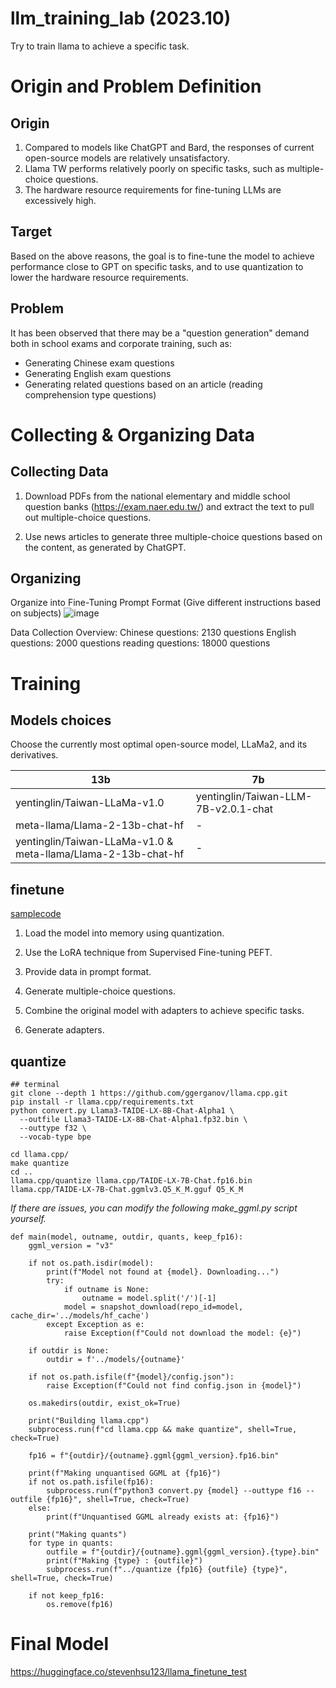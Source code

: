 # llm_training_lab (2023.10)
Try to train llama to achieve a specific task.

# Origin and Problem Definition
## Origin
1. Compared to models like ChatGPT and Bard, the responses of current open-source models are relatively unsatisfactory.
2. Llama TW performs relatively poorly on specific tasks, such as multiple-choice questions.
3. The hardware resource requirements for fine-tuning LLMs are excessively high.

## Target
Based on the above reasons, the goal is to fine-tune the model to achieve performance close to GPT on specific tasks, and to use quantization to lower the hardware resource requirements.

## Problem
It has been observed that there may be a "question generation" demand both in school exams and corporate training, such as:

- Generating Chinese exam questions
- Generating English exam questions
- Generating related questions based on an article (reading comprehension type questions)

# Collecting & Organizing Data

## Collecting Data

1. Download PDFs from the national elementary and middle school question banks (https://exam.naer.edu.tw/) and extract the text to pull out multiple-choice questions.

2. Use news articles to generate three multiple-choice questions based on the content, as generated by ChatGPT.

## Organizing
Organize into Fine-Tuning Prompt Format (Give different instructions based on subjects)
![image](https://github.com/user-attachments/assets/043f7bdd-08c9-4e60-aced-0be81d033305)

Data Collection Overview:
Chinese questions: 2130 questions
English questions: 2000 questions
reading questions: 18000 questions

# Training

## Models choices

Choose the currently most optimal open-source model, LLaMa2, and its derivatives.

| 13b | 7b |
|----------|----------|
| yentinglin/Taiwan-LLaMa-v1.0 | yentinglin/Taiwan-LLM-7B-v2.0.1-chat |
| meta-llama/Llama-2-13b-chat-hf | - |
| yentinglin/Taiwan-LLaMa-v1.0 & meta-llama/Llama-2-13b-chat-hf | - |

## finetune 

[samplecode](https://colab.research.google.com/drive/1rZvKty1E6oHSYdgjVdruYQqDbdaM0S51?authuser=1#scrollTo=p1A9B_sTSqee)

1. Load the model into memory using quantization.

2. Use the LoRA technique from Supervised Fine-tuning PEFT.

3. Provide data in prompt format.

4. Generate multiple-choice questions.

5. Combine the original model with adapters to achieve specific tasks.

6. Generate adapters.

## quantize

```
## terminal
git clone --depth 1 https://github.com/ggerganov/llama.cpp.git
pip install -r llama.cpp/requirements.txt
python convert.py Llama3-TAIDE-LX-8B-Chat-Alpha1 \
  --outfile Llama3-TAIDE-LX-8B-Chat-Alpha1.fp32.bin \
  --outtype f32 \
  --vocab-type bpe

cd llama.cpp/
make quantize
cd .. 
llama.cpp/quantize llama.cpp/TAIDE-LX-7B-Chat.fp16.bin llama.cpp/TAIDE-LX-7B-Chat.ggmlv3.Q5_K_M.gguf Q5_K_M
```

*If there are issues, you can modify the following make_ggml.py script yourself.*

```
def main(model, outname, outdir, quants, keep_fp16):
    ggml_version = "v3"

    if not os.path.isdir(model):
        print(f"Model not found at {model}. Downloading...")
        try:
            if outname is None:
                outname = model.split('/')[-1]
            model = snapshot_download(repo_id=model, cache_dir='../models/hf_cache')
        except Exception as e:
            raise Exception(f"Could not download the model: {e}")

    if outdir is None:
        outdir = f'../models/{outname}'

    if not os.path.isfile(f"{model}/config.json"):
        raise Exception(f"Could not find config.json in {model}")

    os.makedirs(outdir, exist_ok=True)

    print("Building llama.cpp")
    subprocess.run(f"cd llama.cpp && make quantize", shell=True, check=True)

    fp16 = f"{outdir}/{outname}.ggml{ggml_version}.fp16.bin"

    print(f"Making unquantised GGML at {fp16}")
    if not os.path.isfile(fp16):
        subprocess.run(f"python3 convert.py {model} --outtype f16 --outfile {fp16}", shell=True, check=True)
    else:
        print(f"Unquantised GGML already exists at: {fp16}")

    print("Making quants")
    for type in quants:
        outfile = f"{outdir}/{outname}.ggml{ggml_version}.{type}.bin"
        print(f"Making {type} : {outfile}")
        subprocess.run(f"../quantize {fp16} {outfile} {type}", shell=True, check=True)

    if not keep_fp16:
        os.remove(fp16)
```

# Final Model
https://huggingface.co/stevenhsu123/llama_finetune_test

